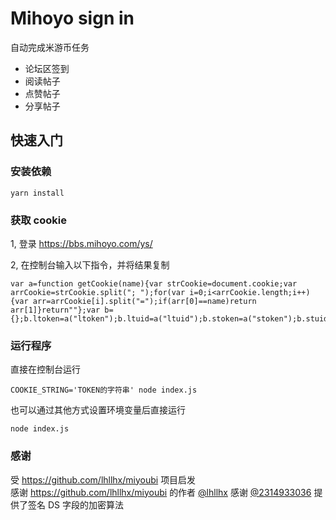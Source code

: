 # Mihoyo sign in
自动完成米游币任务
- 论坛区签到
- 阅读帖子
- 点赞帖子
- 分享帖子

## 快速入门
### 安装依赖
```
yarn install

```

### 获取 cookie
1, 登录 https://bbs.mihoyo.com/ys/

2, 在控制台输入以下指令，并将结果复制
```
var a=function getCookie(name){var strCookie=document.cookie;var arrCookie=strCookie.split("; ");for(var i=0;i<arrCookie.length;i++){var arr=arrCookie[i].split("=");if(arr[0]==name)return arr[1]}return""};var b={};b.ltoken=a("ltoken");b.ltuid=a("ltuid");b.stoken=a("stoken");b.stuid=a("stuid");console.log(JSON.stringify(b));
```

### 运行程序
直接在控制台运行
```
COOKIE_STRING='TOKEN的字符串' node index.js
```

也可以通过其他方式设置环境变量后直接运行
```
node index.js
```

### 感谢
受 https://github.com/lhllhx/miyoubi 项目启发  
感谢 https://github.com/lhllhx/miyoubi 的作者 [@lhllhx](https://github.com/lhllhx)
感谢 [@2314933036](https://github.com/2314933036) 提供了签名 DS 字段的加密算法  
